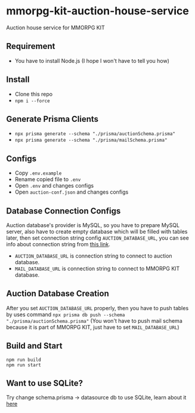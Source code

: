 # mmorpg-kit-auction-house-service
Auction house service for MMORPG KIT

## Requirement
- You have to install Node.js (I hope I won't have to tell you how)

## Install
- Clone this repo
- `npm i --force`

## Generate Prisma Clients
- `npx prisma generate --schema "./prisma/auctionSchema.prisma"`
- `npx prisma generate --schema "./prisma/mailSchema.prisma"`

## Configs
- Copy `.env.example`
- Rename copied file to `.env`
- Open `.env` and changes configs
- Open `auction-conf.json` and changes configs

## Database Connection Configs
Auction database's provider is MySQL, so you have to prepare MySQL server, also have to create empty database which will be filled with tables later, then set connection string config `AUCTION_DATABASE_URL`, you can see info about connection string from [this link](https://www.prisma.io/docs/concepts/database-connectors/mysql).
- `AUCTION_DATABASE_URL` is connection string to connect to auction database.
- `MAIL_DATABASE_URL` is connection string to connect to MMORPG KIT database.

## Auction Database Creation
After you set `AUCTION_DATABASE_URL` properly, then you have to push tables by uses command `npx prisma db push --schema "./prisma/auctionSchema.prisma"` (You won't have to push mail schema because it is part of MMORPG KIT, just have to set `MAIL_DATABASE_URL`)

## Build and Start
```
npm run build
npm run start
```

## Want to use SQLite?
Try change schema.prisma -> datasource db to use SQLite, learn about it [here](https://www.prisma.io/docs/concepts/database-connectors/sqlite)
